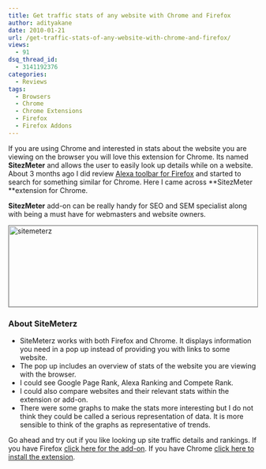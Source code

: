 ```yaml
---
title: Get traffic stats of any website with Chrome and Firefox
author: adityakane
date: 2010-01-21
url: /get-traffic-stats-of-any-website-with-chrome-and-firefox/
views:
  - 91
dsq_thread_id:
  - 3141192376
categories:
  - Reviews
tags:
  - Browsers
  - Chrome
  - Chrome Extensions
  - Firefox
  - Firefox Addons
---
```

If you are using Chrome and interested in stats about the website you are viewing on the browser you will love this extension for Chrome. Its named **SitezMeter** and allows the user to easily look up details while on a website. About 3 months ago I did review [Alexa toolbar for Firefox][1] and started to search for something similar for Chrome. Here I came across **SitezMeter **extension for Chrome.

**SitezMeter** add-on can be really handy for SEO and SEM specialist along with being a must have for webmasters and website owners.

<img class="alignnone size-full wp-image-18943" style="border: 1px solid grey" title="sitemeterz" src="http://cdn.devilsworkshop.org/files/2010/01/sitemeterz.png" alt="sitemeterz" width="550" height="164" />

### About SiteMeterz

  * SiteMeterz works with both Firefox and Chrome. It displays information you need in a pop up instead of providing you with links to some website.
  * The pop up includes an overview of stats of the website you are viewing with the browser.
  * I could see Google Page Rank, Alexa Ranking and Compete Rank.
  * I could also compare websites and their relevant stats within the extension or add-on.
  * There were some graphs to make the stats more interesting but I do not think they could be called a serious representation of data. It is more sensible to think of the graphs as representative of trends.

Go ahead and try out if you like looking up site traffic details and rankings. If you have Firefox <a href="http://www.zdnetasia.com/downloads/pc/swinfo/0,39043052,50002396r-39679807s,00.htm" onclick="_gaq.push(['_trackEvent', 'outbound-article', 'http://www.zdnetasia.com/downloads/pc/swinfo/0,39043052,50002396r-39679807s,00.htm', 'click here for the add-on']);" >click here for the add-on</a>. If you have Chrome <a href="http://www.chromeextensions.org/utilities/sitezmeter/" onclick="_gaq.push(['_trackEvent', 'outbound-article', 'http://www.chromeextensions.org/utilities/sitezmeter/', 'click here to install the extension']);" >click here to install the extension</a>.

 [1]: http://devilsworkshop.org/sparky-alexa-rankings-toolbar/ "Alexa toolbar for Firefox"
